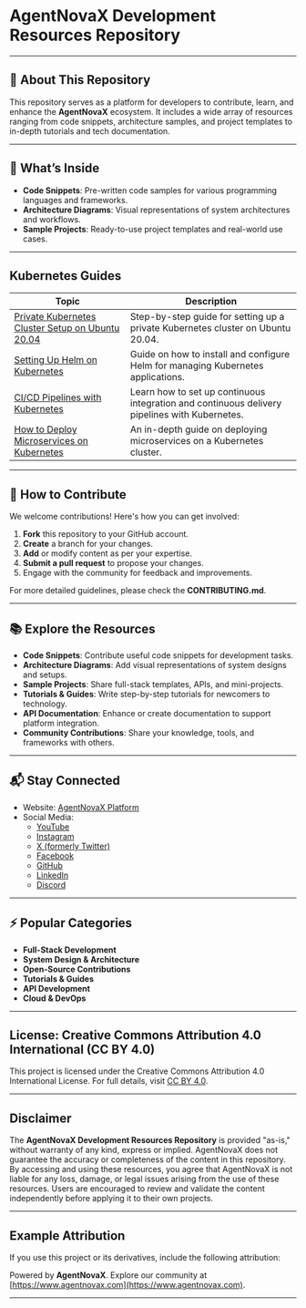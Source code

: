 # AgentNovaX Development Resources Repository

---

## 🌟 About This Repository
This repository serves as a platform for developers to contribute, learn, and enhance the **AgentNovaX** ecosystem. It includes a wide array of resources ranging from code snippets, architecture samples, and project templates to in-depth tutorials and tech documentation.

---

## 🚀 What’s Inside
- **Code Snippets**: Pre-written code samples for various programming languages and frameworks.
- **Architecture Diagrams**: Visual representations of system architectures and workflows.
- **Sample Projects**: Ready-to-use project templates and real-world use cases.

---

## Kubernetes Guides

| **Topic**                                                                                                        | **Description**                                                                                   |
|------------------------------------------------------------------------------------------------------------------|---------------------------------------------------------------------------------------------------|
| <a href="https://github.com/agentnovax/agentnovax-devzone/tree/main/kubernetes/kubernetes-private-cluster-on-ubuntu" target="_blank" className="font-medium underline underline-offset-4">Private Kubernetes Cluster Setup on Ubuntu 20.04</a> | Step-by-step guide for setting up a private Kubernetes cluster on Ubuntu 20.04.                     |
| <a href="#" target="_blank" className="font-medium underline underline-offset-4">Setting Up Helm on Kubernetes</a> | Guide on how to install and configure Helm for managing Kubernetes applications.                  |
| <a href="#" target="_blank" className="font-medium underline underline-offset-4">CI/CD Pipelines with Kubernetes</a> | Learn how to set up continuous integration and continuous delivery pipelines with Kubernetes.      |
| <a href="#" target="_blank" className="font-medium underline underline-offset-4">How to Deploy Microservices on Kubernetes</a> | An in-depth guide on deploying microservices on a Kubernetes cluster.                              |

---


## 🚀 How to Contribute
We welcome contributions! Here's how you can get involved:

1. **Fork** this repository to your GitHub account.
2. **Create** a branch for your changes.
3. **Add** or modify content as per your expertise.
4. **Submit a pull request** to propose your changes.
5. Engage with the community for feedback and improvements.

For more detailed guidelines, please check the **CONTRIBUTING.md**.

---

## 📚 Explore the Resources
- **Code Snippets**: Contribute useful code snippets for development tasks.
- **Architecture Diagrams**: Add visual representations of system designs and setups.
- **Sample Projects**: Share full-stack templates, APIs, and mini-projects.
- **Tutorials & Guides**: Write step-by-step tutorials for newcomers to technology.
- **API Documentation**: Enhance or create documentation to support platform integration.
- **Community Contributions**: Share your knowledge, tools, and frameworks with others.

---

## 📬 Stay Connected

- Website: [AgentNovaX Platform](https://agentnovax.com)  
- Social Media:
  - [YouTube](https://www.youtube.com/@agentnovaxp)
  - [Instagram](https://www.instagram.com/agentnovax/)
  - [X (formerly Twitter)](https://x.com/agentnovax)
  - [Facebook](https://www.facebook.com/profile.php?id=61571252049491)
  - [GitHub](https://github.com/agentnovax/)
  - [LinkedIn](https://www.linkedin.com/company/agentnovax/)
  - [Discord](https://discord.gg/GDPE6YSJ)

---

## ⚡ Popular Categories

- **Full-Stack Development**
- **System Design & Architecture**
- **Open-Source Contributions**
- **Tutorials & Guides**
- **API Development**
- **Cloud & DevOps**

---

## License: Creative Commons Attribution 4.0 International (CC BY 4.0)

This project is licensed under the Creative Commons Attribution 4.0 International License. For full details, visit [CC BY 4.0](https://creativecommons.org/licenses/by/4.0/).

---

## Disclaimer

The **AgentNovaX Development Resources Repository** is provided "as-is," without warranty of any kind, express or implied. AgentNovaX does not guarantee the accuracy or completeness of the content in this repository. By accessing and using these resources, you agree that AgentNovaX is not liable for any loss, damage, or legal issues arising from the use of these resources. Users are encouraged to review and validate the content independently before applying it to their own projects.

---

## Example Attribution

If you use this project or its derivatives, include the following attribution:

Powered by **AgentNovaX**. Explore our community at [https://www.agentnovax.com](https://www.agentnovax.com).

---
